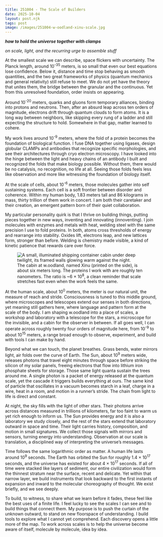 ```yaml
---
title: 251004 - The Scale of Builders
date: 2025-10-04
layout: post.njk
tags: post
image: /images/251004-w-oodland-xinu-scale.jpg
---
```


**_how to hold the universe together with clamps_**

*on scale, light, and the recurring urge to assemble stuff*

At the smallest scale we can describe, space flickers with uncertainty. The Planck length, around 10<sup>-35</sup> meters, is so small that even our best equations lose confidence. Below it, distance and time stop behaving as smooth quantities, and the two great frameworks of physics (quantum mechanics and general relativity) still refuse to meet. We do not yet have the theory that unites them, the bridge between the granular and the continuous. Yet from this unresolved foundation, order insists on appearing.

Around 10<sup>-20</sup> meters, quarks and gluons form temporary alliances, binding into protons and neutrons. Then, after an absurd leap across ten orders of magnitude, electrons drift through quantum clouds to form atoms. It is a long way between neighbors, like skipping every rung of a ladder and still expecting the structure to hold. Somewhere in that gap, matter learned to cohere.

My work lives around 10<sup>-9</sup> meters, where the fold of a protein becomes the foundation of biological function. I fuse DNA together using ligases, design globular CLAMPs and antibodies that recognize specific morphologies, and see their architectures through cryo electron microscopy. I have looked into the hinge between the light and heavy chains of an antibody I built and recognized the folds that make biology possible. Without them, there would be no catalysis, no recognition, no life at all. Seeing those folds feels less like observation and more like witnessing the foundation of biology itself.

At the scale of cells, about 10<sup>-6</sup> meters, those molecules gather into self sustaining systems. Each cell is a soft frontier between disorder and coherence. Within my human body, 1.83 meters tall and 86 kilograms in mass, thirty trillion of them work in concert. I am both their caretaker and their creation, an emergent pattern born of their quiet collaboration.

My particular personality quirk is that I thrive on building things, putting pieces together in new ways, inventing and innovating (innoventing). I join molecules with enzymes and metals with heat, welding steel with the same precision I use to fold proteins. In both, atoms cross thresholds of energy and rearrange into stability. Oxides lift, electrons leap, and new lattices form, stronger than before. Welding is chemistry made visible, a kind of kinetic patience that rewards care over force.

<figure>
  <img src="/images/251004-w-oodland-xinu-scale.jpg" alt="A small, illuminated shipping container cabin under deep twilight, its framed walls glowing warm against the night.">
  <figcaption>
    The cabin at w.oodland, named Xinu (printed on the side), is about six meters long. The proteins I work with are roughly ten nanometers. The ratio is ~6 &times; 10<sup>8</sup>, a clean reminder that scale stretches fast even when the work feels the same.
  </figcaption>
</figure>

At the human scale, about 10<sup>0</sup> meters, the meter is our natural unit, the measure of reach and stride. Consciousness is tuned to this middle ground, where microscopes and telescopes extend our senses in both directions, yet meaning still gathers here, where language and pattern form at the scale of the body. I am shaping w.oodland into a place of scales, a workshop and laboratory with a telescope for the stars, a microscope for the invisible, and a cabin for the observer in between. If all goes well, I can operate across roughly twenty four orders of magnitude here, from 10<sup>-9</sup> to about 10<sup>15</sup> meters, a range broad enough to observe, experiment, and build with tools I can make by hand.

Beyond what we can touch, the planet breathes. Grass bends, water mirrors light, air folds over the curve of Earth. The Sun, about 10<sup>9</sup> meters wide, releases photons that travel eight minutes through space before striking the silicon of my solar panels, freeing electrons that flow into lithium iron phosphate sheets for storage. Those same light quanta sustain the trees around me. A single photon is a packet of energy released at the quantum scale, yet the cascade it triggers builds everything at ours. The same kind of particle that oscillates in a vacuum becomes starch in a leaf, charge in a wire, heat in a room, and motion in a runner’s stride. The chain from light to life is direct and constant.

At night, the sky fills with the light of other stars. Their photons arrive across distances measured in trillions of kilometers, far too faint to warm us yet rich enough to inform us. The Sun provides energy and it is also a laboratory we study closely, and the rest of the stars extend that laboratory outward in space and time. Their light carries history, composition, and motion in small signatures. We collect those signals with mirrors and sensors, turning energy into understanding. Observation at our scale is translation, a disciplined way of interpreting the universe’s messages.

Time follows the same logarithmic order as matter. A human life lasts around 10<sup>9</sup> seconds. The Earth has orbited the Sun for roughly 1.4 &times; 10<sup>17</sup> seconds, and the universe has existed for about 4 &times; 10<sup>17</sup> seconds. If all of time were stacked like layers of sediment, our entire civilization would form the thinnest stratum near the surface, recent and delicate. Yet within that narrow layer, we build instruments that look backward to the first instants of expansion and inward to the molecular choreography of thought. We exist briefly, and we see deeply.

To build, to witness, to share what we learn before it fades, these feel like the best uses of a finite life. I feel lucky to see the scales I can see and to build things that connect them. My purpose is to push the curtain of the unknown outward, to stand on new floorspace of understanding. I build tools to explore what I cannot yet comprehend. Each discovery opens a little more of the map. To work across scales is to help the universe become aware of itself, molecule by molecule, idea by idea.
